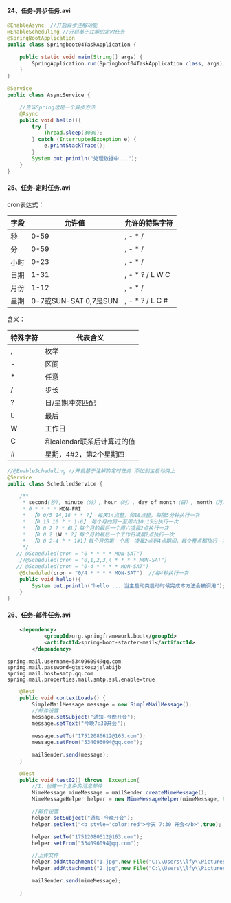 #### 24、任务-异步任务.avi
```java
@EnableAsync  //开启异步注解功能
@EnableScheduling //开启基于注解的定时任务
@SpringBootApplication
public class Springboot04TaskApplication {

	public static void main(String[] args) {
		SpringApplication.run(Springboot04TaskApplication.class, args);
	}
}

@Service
public class AsyncService {

    //告诉Spring这是一个异步方法
    @Async
    public void hello(){
        try {
            Thread.sleep(3000);
        } catch (InterruptedException e) {
            e.printStackTrace();
        }
        System.out.println("处理数据中...");
    }
}
```
#### 25、任务-定时任务.avi

cron表达式：

| 字段 | 允许值                | 允许的特殊字符  |
| ---- | --------------------- | --------------- |
| 秒   | 0-59                  | , - * /         |
| 分   | 0-59                  | , - * /         |
| 小时 | 0-23                  | , - * /         |
| 日期 | 1-31                  | , - * ? / L W C |
| 月份 | 1-12                  | , - * /         |
| 星期 | 0-7或SUN-SAT 0,7是SUN | , - * ? / L C # |

含义：

| 特殊字符 | 代表含义                   |
| -------- | -------------------------- |
| ,        | 枚举                       |
| -        | 区间                       |
| *        | 任意                       |
| /        | 步长                       |
| ?        | 日/星期冲突匹配            |
| L        | 最后                       |
| W        | 工作日                     |
| C        | 和calendar联系后计算过的值 |
| #        | 星期，4#2，第2个星期四     |

```java
//@EnableScheduling //开启基于注解的定时任务 添加到主启动类上
@Service
public class ScheduledService {

    /**
     * second(秒), minute（分）, hour（时）, day of month（日）, month（月）, day of week（周几）.
     * 0 * * * * MON-FRI
     *  【0 0/5 14,18 * * ?】 每天14点整，和18点整，每隔5分钟执行一次
     *  【0 15 10 ? * 1-6】 每个月的周一至周六10:15分执行一次
     *  【0 0 2 ? * 6L】每个月的最后一个周六凌晨2点执行一次
     *  【0 0 2 LW * ?】每个月的最后一个工作日凌晨2点执行一次
     *  【0 0 2-4 ? * 1#1】每个月的第一个周一凌晨2点到4点期间，每个整点都执行一次；
     */
   // @Scheduled(cron = "0 * * * * MON-SAT")
    //@Scheduled(cron = "0,1,2,3,4 * * * * MON-SAT")
   // @Scheduled(cron = "0-4 * * * * MON-SAT")
    @Scheduled(cron = "0/4 * * * * MON-SAT")  //每4秒执行一次
    public void hello(){
        System.out.println("hello ... 当主启动类启动时候完成本方法会被调用");
    }
}
```
#### 26、任务-邮件任务.avi
```xml
	<dependency>
			<groupId>org.springframework.boot</groupId>
			<artifactId>spring-boot-starter-mail</artifactId>
		</dependency>
```

```properties
spring.mail.username=534096094@qq.com
spring.mail.password=gtstkoszjelabijb
spring.mail.host=smtp.qq.com
spring.mail.properties.mail.smtp.ssl.enable=true
```

```java
	@Test
	public void contextLoads() {
		SimpleMailMessage message = new SimpleMailMessage();
		//邮件设置
		message.setSubject("通知-今晚开会");
		message.setText("今晚7:30开会");

		message.setTo("17512080612@163.com");
		message.setFrom("534096094@qq.com");

		mailSender.send(message);
	}

	@Test
	public void test02() throws  Exception{
		//1、创建一个复杂的消息邮件
		MimeMessage mimeMessage = mailSender.createMimeMessage();
		MimeMessageHelper helper = new MimeMessageHelper(mimeMessage, true);

		//邮件设置
		helper.setSubject("通知-今晚开会");
		helper.setText("<b style='color:red'>今天 7:30 开会</b>",true);

		helper.setTo("17512080612@163.com");
		helper.setFrom("534096094@qq.com");

		//上传文件
		helper.addAttachment("1.jpg",new File("C:\\Users\\lfy\\Pictures\\Saved Pictures\\1.jpg"));
		helper.addAttachment("2.jpg",new File("C:\\Users\\lfy\\Pictures\\Saved Pictures\\2.jpg"));

		mailSender.send(mimeMessage);

	}
```

